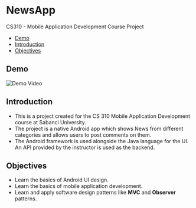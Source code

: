 # NewsApp
CS310 - Mobile Application Development Course Project


- [Demo](#demo)
- [Introduction](#introduction)
- [Objectives](#objectives)


## Demo

![Demo Video](https://github.com/akifisitan/NewsApp/blob/main/demo.gif)

## Introduction
- This is a project created for the CS 310 Mobile Application Development course at Sabanci University. 
- The project is a native Android app which shows News from different categories and allows users to post comments on them.
- The Android framework is used alongside the Java language for the UI. An API provided by the instructor is used as the backend.


## Objectives
- Learn the basics of Android UI design.
- Learn the basics of mobile application development.
- Learn and apply software design patterns like  **MVC** and **Observer** patterns.


